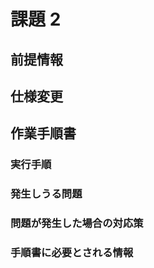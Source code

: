 # 課題 2

<!-- START doctoc -->
<!-- END doctoc -->

## 前提情報

## 仕様変更

## 作業手順書

### 実行手順

### 発生しうる問題

### 問題が発生した場合の対応策

### 手順書に必要とされる情報
